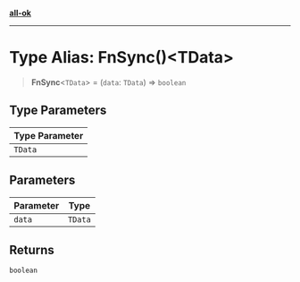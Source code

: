 [**all-ok**](../../README.md)

***

# Type Alias: FnSync()\<TData\>

> **FnSync**\<`TData`\> = (`data`: `TData`) => `boolean`

## Type Parameters

| Type Parameter |
| ------ |
| `TData` |

## Parameters

| Parameter | Type |
| ------ | ------ |
| `data` | `TData` |

## Returns

`boolean`
